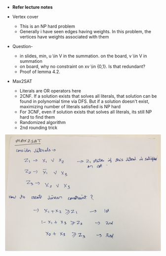 * **Refer lecture notes**
* Vertex cover
  * This is an NP hard problem
  * Generally i have seen edges having weights. In this problem, the vertices have weights associated with them

* Question-
  * in slides, min, u \in V in the summation. on the board, v \in V in summation
  * on board, why no constraint on xv \in {0,1}. Is that redundant?
  * Proof of lemma 4.2.

* Max2SAT
  * Literals are OR operators here
  * 2CNF. If a solution exists that solves all literals, that solution can be found in polynomial time via DFS. But if a solution doesn't exist, maximizing number of literals satisfied is NP hard
  * For 3CNF, even if solution exists that solves all literals, its still NP hard to find them
  * Randomized algorithm
  * 2nd rounding trick

![](images/pic3.jpg)
